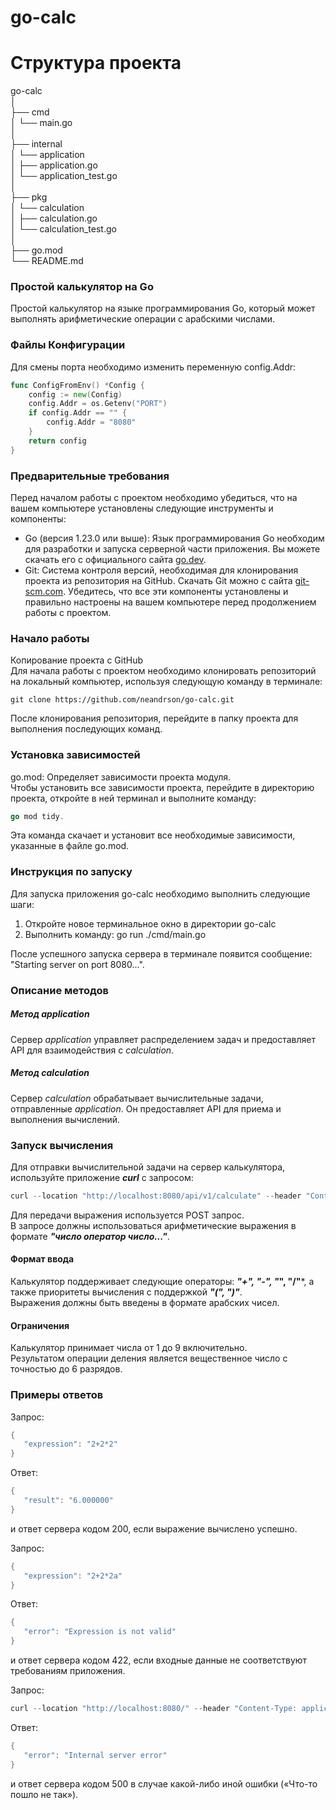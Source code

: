 
# go-calc

# Структура проекта

go-calc  
│  
├── cmd  
│   └── main.go  
│  
├── internal  
│   └── application  
│       ├── application.go  
│       └── application_test.go  
│  
├── pkg  
│   └── calculation  
│       ├── calculation.go  
│       └── calculation_test.go  
│  
├── go.mod  
└── README.md  

### Простой калькулятор на Go

Простой калькулятор на языке программирования Go, который может выполнять арифметические операции с арабскими числами.

### Файлы Конфигурации

Для смены порта необходимо изменить переменную config.Addr:  
```go
func ConfigFromEnv() *Config {
    config := new(Config)  
    config.Addr = os.Getenv("PORT")  
    if config.Addr == "" {  
        config.Addr = "8080"  
    }  
    return config  
}  
```

### Предварительные требования

Перед началом работы с проектом необходимо убедиться, что на вашем компьютере установлены следующие инструменты и компоненты:  
- Go (версия 1.23.0 или выше): Язык программирования Go необходим для разработки и запуска серверной части приложения. Вы можете скачать его с официального сайта [go.dev](https://go.dev/).
- Git: Система контроля версий, необходимая для клонирования проекта из репозитория на GitHub. Скачать Git можно с сайта [git-scm.com](https://git-scm.com/).
Убедитесь, что все эти компоненты установлены и правильно настроены на вашем компьютере перед продолжением работы с проектом.

### Начало работы  
Копирование проекта с GitHub  
Для начала работы с проектом необходимо клонировать репозиторий на локальный компьютер, используя следующую команду в терминале:  
```git
git clone https://github.com/neandrson/go-calc.git
```

После клонирования репозитория, перейдите в папку проекта для выполнения последующих команд.

### Установка зависимостей  
go.mod: Определяет зависимости проекта модуля.  
Чтобы установить все зависимости проекта, перейдите в директорию проекта, откройте в ней терминал и выполните команду:  
```go
go mod tidy.
```

Эта команда скачает и установит все необходимые зависимости, указанные в файле go.mod.

### Инструкция по запуску  
Для запуска приложения go-calc необходимо выполнить следующие шаги:  
1. Откройте новое терминальное окно в директории go-calc  
2. Выполнить команду: go run ./cmd/main.go

После успешного запуска сервера в терминале появится сообщение: "Starting server on port 8080...".

### Описание методов  
##### Метод *application*  
Сервер *application* управляет распределением задач и предоставляет API для взаимодействия с *calculation*.  
##### Метод *calculation*  
Сервер *calculation* обрабатывает вычислительные задачи, отправленные *application*. Он предоставляет API для приема и выполнения вычислений.

### Запуск вычисления  
Для отправки вычислительной задачи на сервер калькулятора, используйте приложение ***curl*** с запросом:  
```go
curl --location "http://localhost:8080/api/v1/calculate" --header "Content-Type: application/json" --data "{ \"expression\": \"2+2*2\" }"
```

Для передачи выражения используется POST запрос.  
В запросе должны использоваться арифметические выражения в формате ***"число оператор число..."***.  
#### Формат ввода  
Калькулятор поддерживает следующие операторы: ***"+", "-", "*", "/"***, а также приоритеты вычисления с поддержкой ***"(", ")"***.   
Выражения должны быть введены в формате арабских чисел.  
#### Ограничения
Калькулятор принимает числа от 1 до 9 включительно.   
Результатом операции деления является вещественное число с точностью до 6 разрядов.

### Примеры ответов  
Запрос:
```go
{  
   "expression": "2+2*2"
}
```
Ответ:
```go
{
   "result": "6.000000"
}
```
и ответ сервера кодом 200, если выражение вычислено успешно.

Запрос:
```go
{  
   "expression": "2+2*2a"  
}
```
Ответ:
```go
{
   "error": "Expression is not valid"  
}
```
и ответ сервера кодом 422, если входные данные не соответствуют требованиям приложения.

Запрос:
```go
curl --location "http://localhost:8080/" --header "Content-Type: application/json" --data "{ \\"expression\\": \\"2+2*2\\" }"
```
Ответ:
```go
{
   "error": "Internal server error"
}
```
и ответ сервера кодом 500 в случае какой-либо иной ошибки («Что-то пошло не так»).

